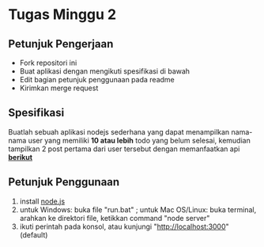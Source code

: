 # Tugas Minggu 2
## Petunjuk Pengerjaan
* Fork repositori ini
* Buat aplikasi dengan mengikuti spesifikasi di bawah
* Edit bagian petunjuk penggunaan pada readme
* Kirimkan merge request

## Spesifikasi
Buatlah sebuah aplikasi nodejs sederhana yang dapat menampilkan nama-nama user yang memiliki **10 atau lebih** todo yang belum selesai, kemudian tampilkan 2 post pertama dari user tersebut dengan memanfaatkan api [**berikut**](https://jsonplaceholder.typicode.com/)

## Petunjuk Penggunaan
1. install [node.js](https://nodejs.org)
2. untuk Windows: buka file "run.bat" ; untuk Mac OS/Linux: buka terminal, arahkan ke direktori file, ketikkan command "node server"
3. ikuti perintah pada konsol, atau kunjungi "[http://localhost:3000](http://localhost:3000)" (default)
